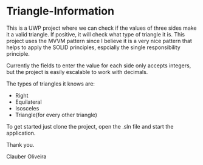 # Triangle-Information
This is a UWP project where we can check if the values of three sides make it a valid triangle. If positive, it will check what type of triangle it is.
This project uses the MVVM pattern since I believe it is a very nice pattern that helps to apply the SOLID principles, espcially the single responsibility principle.

Currently the fields to enter the value for each side only accepts integers, but the project is easily escalable to work with decimals.

The types of triangles it knows are:
- Right
- Equilateral
- Isosceles
- Triangle(for every other triangle)

To get started just clone the project, open the .sln file and start the application.

Thank you.

Clauber Oliveira
